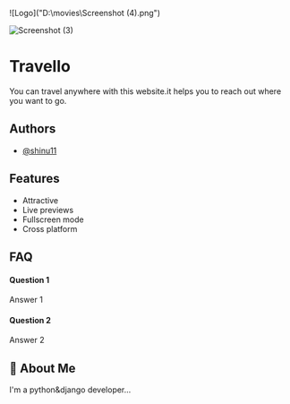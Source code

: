 ![Logo]("D:\movies\Screenshot (4).png")

![Screenshot (3)](https://user-images.githubusercontent.com/115803782/211486746-5462552c-bacf-4869-b106-9a41eb273024.png)

# Travello
You can travel anywhere with this website.it helps you to reach out where you want to go.


## Authors

- [@shinu11](https://github.com/shinu11)


## Features

- Attractive
- Live previews
- Fullscreen mode
- Cross platform


## FAQ

#### Question 1

Answer 1

#### Question 2

Answer 2


## 🚀 About Me
I'm a python&django developer...

